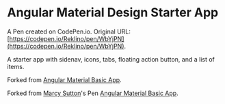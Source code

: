 # Angular Material Design Starter App

A Pen created on CodePen.io. Original URL: [https://codepen.io/Reklino/pen/WbYjPN](https://codepen.io/Reklino/pen/WbYjPN).

A starter app with sidenav, icons, tabs, floating action button, and  a list of items.

Forked from [Angular Material Basic App](http://codepen.io/marcysutton/pen/OPbpKm/).

Forked from [Marcy Sutton](http://codepen.io/marcysutton/)'s Pen [Angular Material Basic App](http://codepen.io/marcysutton/pen/OPbpKm/).